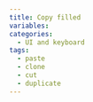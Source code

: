 ```yaml
---
title: Copy filled
variables:
categories:
  - UI and keyboard
tags:
  - paste
  - clone
  - cut
  - duplicate
---
```

